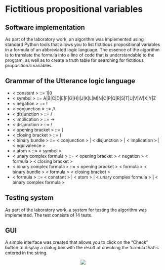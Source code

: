 # Fictitious propositional variables

## Software implementation
As part of the laboratory work, an algorithm was implemented using standard Python tools that allows you to list fictitious propositional variables 
in a formula of an abbreviated logic language. The essence of the algorithm is to translate the formula into a line of code that is understandable to 
the program, as well as to create a truth table for searching for fictitious propositional variables.

## Grammar of the Utterance logic language
* < constant > ::= 1|0 
* < symbol > ::= A|B|C|D|E|F|G|H|I|J|K|L|M|N|O|P|Q|R|S|T|U|V|W|X|Y|Z
* < negation > ::= !
* < conjunction > ::= /\
* < disjunction > ::= \/
* < implication > ::= ->
* < disjunction > ::= \/
* < opening bracket > ::= (
* < closing bracket > ::= )
* < binary bundle > ::= < conjunction > | < disjunction > | < implication > | < equivalence >
* < atom > ::= < symbol >
* < unary complex formula > ::= < opening bracket > < negation > < formula > < closing bracket >
* < binary complex formula > ::= < opening bracket > < formula > < binary bundle > < formula > < closing bracket >
* < formula > ::= < constant > | < atom > | < unary complex formula > | < binary complex formula >

## Testing system
As part of the laboratory work, a system for testing the algorithm was implemented. The test consists of 14 tests.

## GUI
A simple interface was created that allows you to click on the “Check” button to display a dialog box with the result of checking the formula that is entered in the string.

<p align="center">
  <img src="https://user-images.githubusercontent.com/65425021/121747015-6686f280-cb0f-11eb-9f15-cf949c6b2816.png" />
</p>

